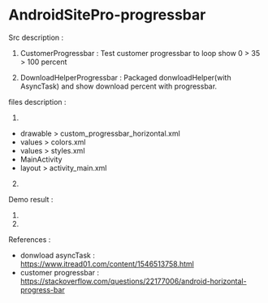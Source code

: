 # AndroidSitePro-progressbar

Src description :

1. CustomerProgressbar : Test customer progressbar to loop show 0 > 35 > 100 percent

2. DownloadHelperProgressbar : Packaged donwloadHelper(with AsyncTask) and show download percent with progressbar.

files description :

1. 
 - drawable > custom_progressbar_horizontal.xml 
 - values > colors.xml
 - values > styles.xml
 - MainActivity
 - layout > activity_main.xml

2. 


Demo result :

1.

2.

References :

 - donwload asyncTask : https://www.itread01.com/content/1546513758.html
 - customer progressbar : https://stackoverflow.com/questions/22177006/android-horizontal-progress-bar
